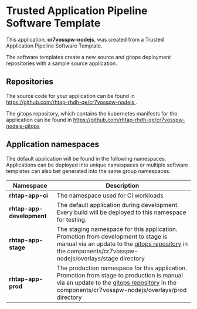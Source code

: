 # Trusted Application Pipeline Software Template

This application, **cr7vosspw-nodejs**, was created from a Trusted Application Pipeline Software Template.

The software templates create a new source and gitops deployment repositories with a sample source application. 

## Repositories

The source code for your application can be found in [https://github.com/rhtap-rhdh-qe/cr7vosspw-nodejs ](https://github.com/rhtap-rhdh-qe/cr7vosspw-nodejs ).
 
The gitops repository, which contains the kubernetes manifests for the application can be found in 
[https://github.com/rhtap-rhdh-qe/cr7vosspw-nodejs-gitops ](https://github.com/rhtap-rhdh-qe/cr7vosspw-nodejs-gitops ) 

## Application namespaces 

The default application will be found in the following namespaces. Applications can be deployed into unique namespaces or multiple software templates can also bet generated into the same group namespaces.  

|  Namespace   |  Description   |  
| -------- | -------- |
| **rhtap-app-ci** | The namespace used for CI workloads |
| **rhtap-app-development** | The default application during development. Every build will be deployed to this namespace for testing. |
| **rhtap-app-stage** | The staging namespace for this application. Promotion from development to stage is manual via an update to the [gitops repository](https://github.com/rhtap-rhdh-qe/cr7vosspw-nodejs-gitops ) in the components/cr7vosspw-nodejs/overlays/stage directory |
| **rhtap-app-prod** | The production namespace for this application. Promotion from stage to production is manual via an update to the [gitops repository](https://github.com/rhtap-rhdh-qe/cr7vosspw-nodejs-gitops ) in the components/cr7vosspw-nodejs/overlays/prod directory |